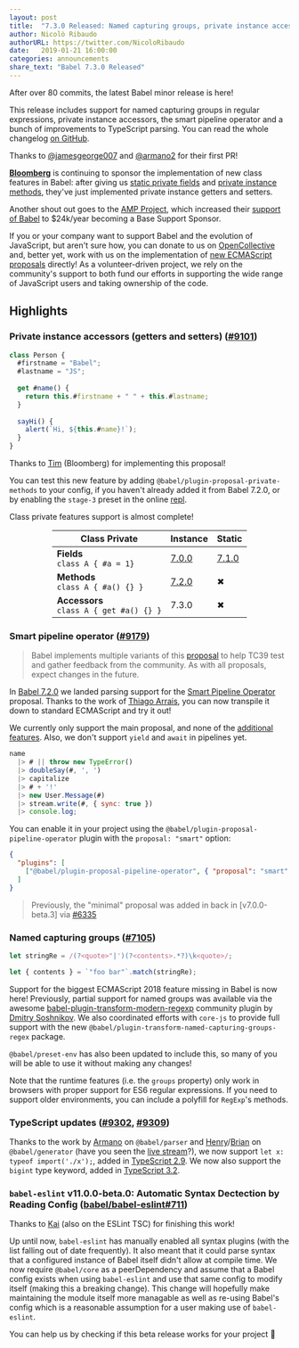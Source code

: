```yaml
---
layout: post
title:  "7.3.0 Released: Named capturing groups, private instance accessors and smart pipelines"
author: Nicolò Ribaudo
authorURL: https://twitter.com/NicoloRibaudo
date:   2019-01-21 16:00:00
categories: announcements
share_text: "Babel 7.3.0 Released"
---
```


After over 80 commits, the latest Babel minor release is here!

This release includes support for named capturing groups in regular expressions, private instance accessors, the smart pipeline operator and a bunch of improvements to TypeScript parsing. You can read the whole changelog [on GitHub](https://github.com/babel/babel/releases/tag/v7.3.0).

<!-- truncate -->

Thanks to [@jamesgeorge007](https://github.com/jamesgeorge007) and [@armano2](https://github.com/armano2) for their first PR!

[**Bloomberg**](https://github.com/bloomberg) is continuing to sponsor the implementation of new class features in Babel: after giving us [static private fields](https://babeljs.io/blog/2018/09/17/7.1.0#private-static-fields-stage-3) and [private instance methods](https://babeljs.io/blog/2018/12/03/7.2.0#private-instance-methods-8654-https-githubcom-babel-babel-pull-8654), they've just implemented private instance getters and setters.

Another shout out goes to the [AMP Project](https://www.ampproject.org), which increased their [support of Babel](https://twitter.com/left_pad/status/1084955653389590533) to $24k/year becoming a Base Support Sponsor.

If you or your company want to support Babel and the evolution of JavaScript, but aren't sure how, you can donate to us on [OpenCollective](https://opencollective.com/babel) and, better yet, work with us on the implementation of [new ECMAScript proposals](https://github.com/babel/proposals) directly! As a volunteer-driven project, we rely on the community's support to both fund our efforts in supporting the wide range of JavaScript users and taking ownership of the code.

## Highlights

### Private instance accessors (getters and setters) ([#9101](https://github.com/babel/babel/pull/9101))

```javascript
class Person {
  #firstname = "Babel";
  #lastname = "JS";
  
  get #name() {
    return this.#firstname + " " + this.#lastname;
  }
  
  sayHi() {
    alert(`Hi, ${this.#name}!`);
  }
}
```

Thanks to [Tim](https://github.com/tim-mc) (Bloomberg) for implementing this proposal!

You can test this new feature by adding `@babel/plugin-proposal-private-methods` to your config, if you haven't already added it from Babel 7.2.0, or by enabling the `stage-3` preset in the online [repl](https://babeljs.io/repl/build/master#?code_lz=MYGwhgzhAEAKCmAnCB7AdtA3gKGtAxAGYCWyALmmALbzQC80ARAEJgBG8IjA3LgeBArVaDRgCkAyjz58A5vDIFKNABQBKLHzyIFAV0QYyAC2IQAdEVKDltANRMH946YsChNXngC-MvBDAAngASxOqaeHhgIEhkKgAGIQA00AAkmM7m-DZeAIRxap7QPl5AA&presets=stage-3).

Class private features support is almost complete! 

<div style="margin: auto; width: fit-content">

| Class Private  | **Instance** | **Static** |
|----------------|--------------|------------|
| **Fields** <br/> `class A { #a = 1}`    | [7.0.0](https://babeljs.io/blog/2018/08/27/7.0.0#tc39-proposals-https-githubcom-tc39-proposals-support) | [7.1.0](https://babeljs.io/blog/2018/09/17/7.1.0#private-static-fields-stage-3) | 
| **Methods** <br/> `class A { #a() {} }`   | [7.2.0](https://babeljs.io/blog/2018/12/03/7.2.0#private-instance-methods-8654-https-githubcom-babel-babel-pull-8654) | ✖ |
| **Accessors** <br/> `class A { get #a() {} }` | 7.3.0 | ✖ |

</div>

### Smart pipeline operator ([#9179](https://github.com/babel/babel/pull/9179))

> Babel implements multiple variants of this [proposal](https://github.com/tc39/proposal-pipeline-operator/wiki#proposal-1-f-sharp-only) to help TC39 test and gather feedback from the community. As with all proposals, expect changes in the future.

In [Babel 7.2.0](https://babeljs.io/blog/2018/12/03/7.2.0#smart-pipeline-operator-parsing-8289-https-githubcom-babel-babel-pull-8289) we landed parsing support for the [Smart Pipeline Operator](https://github.com/js-choi/proposal-smart-pipelines/) proposal. Thanks to the work of [Thiago Arrais](https://github.com/thiagoarrais), you can now transpile it down to standard ECMAScript and try it out!

We currently only support the main proposal, and none of the [additional features](https://github.com/js-choi/proposal-smart-pipelines#additional-features). Also, we don't support `yield` and `await` in pipelines yet.

```javascript
name
  |> # || throw new TypeError()
  |> doubleSay(#, ', ')
  |> capitalize
  |> # + '!'
  |> new User.Message(#)
  |> stream.write(#, { sync: true })
  |> console.log;
```

You can enable it in your project using the `@babel/plugin-proposal-pipeline-operator` plugin with the `proposal: "smart"` option:

```json
{
  "plugins": [
    ["@babel/plugin-proposal-pipeline-operator", { "proposal": "smart" }]
  ]
}
```

> Previously, the "minimal" proposal was added in back in [v7.0.0-beta.3] via [#6335](https://github.com/babel/babel/pull/6335)

### Named capturing groups ([#7105](https://github.com/babel/babel/pull/7105))

```javascript
let stringRe = /(?<quote>"|')(?<contents>.*?)\k<quote>/;

let { contents } = `"foo bar"`.match(stringRe);
```

Support for the biggest ECMAScript 2018 feature missing in Babel is now here! Previously, partial support for named groups was available via the awesome [babel-plugin-transform-modern-regexp](https://github.com/DmitrySoshnikov/babel-plugin-transform-modern-regexp) community plugin by [Dmitry Soshnikov](https://twitter.com/DmitrySoshnikov). We also coordinated efforts with `core-js` to provide full support with the new `@babel/plugin-transform-named-capturing-groups-regex` package.

`@babel/preset-env` has also been updated to include this, so many of you will be able to use it without making any changes!

Note that the runtime features (i.e. the `groups` property) only work in browsers with proper support for ES6 regular expressions. If you need to support older environments, you can include a polyfill for `RegExp`'s methods.

### TypeScript updates ([#9302](https://github.com/babel/babel/pull/9302), [#9309](https://github.com/babel/babel/pull/9309))

Thanks to the work by [Armano](https://github.com/armano2) on `@babel/parser` and [Henry](https://github.com/hzoo)/[Brian](https://github.com/existentialism) on `@babel/generator` (have you seen the [live stream](https://www.youtube.com/watch?v=L-PxPBDUf6w&t=4s)?), we now support `let x: typeof import('./x');`, added in [TypeScript 2.9](https://www.typescriptlang.org/docs/handbook/release-notes/typescript-2-9.html). We now also support the `bigint` type keyword, added in [TypeScript 3.2](https://www.typescriptlang.org/docs/handbook/release-notes/typescript-3-2.html).

### `babel-eslint` v11.0.0-beta.0: Automatic Syntax Dectection by Reading Config ([babel/babel-eslint#711](https://github.com/babel/babel-eslint/pull/711)) 

Thanks to [Kai](https://github.com/kaicataldo) (also on the ESLint TSC) for finishing this work!

Up until now, `babel-eslint` has manually enabled all syntax plugins (with the list falling out of date frequently). It also meant that it could parse syntax that a configured instance of Babel itself didn't allow at compile time. We now require `@babel/core` as a peerDependency and assume that a Babel config exists when using `babel-eslint` and use that same config to modify itself (making this a breaking change). This change will hopefully make maintaining the module itself more managable as well as re-using Babel's config which is a reasonable assumption for a user making use of `babel-eslint`.

You can help us by checking if this beta release works for your project 🙂

